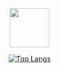<div align="center">
  <img src="https://media.giphy.com/media/du3J3cXyzhj75IOgvA/giphy.gif" width="80" height="80"/>
</div>

<div id="header" align="center">

[![Top Langs](https://github-readme-stats.vercel.app/api/top-langs/?username=lkasandr&layout=compact&theme=slateorange)](https://github.com/anuraghazra/github-readme-stats)
